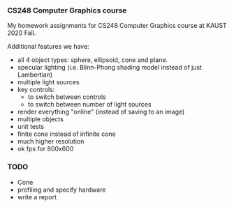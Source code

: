 ### CS248 Computer Graphics course
My homework assignments for CS248 Computer Graphics course at KAUST 2020 Fall.


Additional features we have:
- all 4 object types: sphere, ellipsoid, cone and plane.
- specular lighting (i.e. Blinn-Phong shading model instead of just Lambertian)
- multiple light sources
- key controls:
    - to switch between controls
    - to switch between number of light sources
- render everything "online" (instead of saving to an image)
- multiple objects
- unit tests
- finite cone instead of infinite cone
- much higher resolution
- ok fps for 800x600

### TODO
- Cone
- profiling and specify hardware
- write a report
